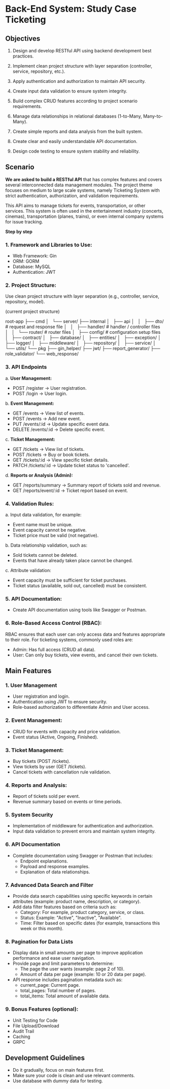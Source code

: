 # **Back-End System: Study Case Ticketing**

## **Objectives**

1. Design and develop RESTful API using backend development best practices.

2. Implement clean project structure with layer separation (controller, service, repository, etc.).

3. Apply authentication and authorization to maintain API security.

4. Create input data validation to ensure system integrity.

5. Build complex CRUD features according to project scenario requirements.

6. Manage data relationships in relational databases (1-to-Many, Many-to-Many).

7. Create simple reports and data analysis from the built system.

8. Create clear and easily understandable API documentation.

9. Design code testing to ensure system stability and reliability.

## **Scenario**

**We are asked to build a RESTful API** that has complex features and covers several interconnected data management modules. The project theme focuses on medium to large scale systems, namely Ticketing System with strict authentication, authorization, and validation requirements.

This API aims to manage tickets for events, transportation, or other services. This system is often used in the entertainment industry (concerts, cinemas), transportation (planes, trains), or even internal company systems for issue tracking.

**Step by step**

### 1. **Framework and Libraries to Use**:

- Web Framework: Gin
- ORM: GORM
- Database: MySQL
- Authentication: JWT

### 2. **Project Structure:**

Use clean project structure with layer separation (e.g., controller, service, repository, model).

(current project structure)

 root-app
    ├── cmd
    │   └── server/
    ├── internal
    │   ├── api
    │   │   ├── dto/   # request and response file
    │   │   ├── handler/   # handler / controller files
    │   │   └── router/  # router files 
    │   ├── config/   # configuration setup files
    │   ├── contract/
    │   ├── database/
    │   ├── entities/
    │   ├── exception/
    │   ├── logger/
    │   ├── middleware/
    │   ├── repository/
    │   ├── service/
    │   └── utils/
    └── pkg
        ├── gin_helper/
        ├── jwt/
        ├── report_generator/
        ├── role_validator/
        └── web_response/

### 3. **API Endpoints**

a. **User Management:**
- POST /register → User registration.
- POST /login → User login.

b. **Event Management:**
- GET /events → View list of events.
- POST /events → Add new event.
- PUT /events/:id → Update specific event data.
- DELETE /events/:id → Delete specific event.

c. **Ticket Management:**
- GET /tickets → View list of tickets.
- POST /tickets → Buy or book tickets.
- GET /tickets/:id → View specific ticket details.
- PATCH /tickets/:id → Update ticket status to 'cancelled'.

d. **Reports or Analysis (Admin):**
- GET /reports/summary → Summary report of tickets sold and revenue.
- GET /reports/event/:id → Ticket report based on event.

### 4. **Validation Rules:**

a. Input data validation, for example:
- Event name must be unique.
- Event capacity cannot be negative.
- Ticket price must be valid (not negative).

b. Data relationship validation, such as:
- Sold tickets cannot be deleted.
- Events that have already taken place cannot be changed.

c. Attribute validation:
- Event capacity must be sufficient for ticket purchases.
- Ticket status (available, sold out, cancelled) must be consistent.

### 5. **API Documentation:**

- Create API documentation using tools like Swagger or Postman.

### 6. **Role-Based Access Control (RBAC):**

RBAC ensures that each user can only access data and features appropriate to their role. For ticketing systems, commonly used roles are:

- Admin: Has full access (CRUD all data).
- User: Can only buy tickets, view events, and cancel their own tickets.

## **Main Features**

### 1. **User Management**
- User registration and login.
- Authentication using JWT to ensure security.
- Role-based authorization to differentiate Admin and User access.

### 2. **Event Management:**
- CRUD for events with capacity and price validation.
- Event status (Active, Ongoing, Finished).

### 3. **Ticket Management:**
- Buy tickets (POST /tickets).
- View tickets by user (GET /tickets).
- Cancel tickets with cancellation rule validation.

### 4. **Reports and Analysis:**
- Report of tickets sold per event.
- Revenue summary based on events or time periods.

### 5. **System Security**
- Implementation of middleware for authentication and authorization.
- Input data validation to prevent errors and maintain system integrity.

### 6. **API Documentation**
- Complete documentation using Swagger or Postman that includes:
  - Endpoint explanations.
  - Payload and response examples.
  - Explanation of data relationships.

### 7. **Advanced Data Search and Filter**
- Provide data search capabilities using specific keywords in certain attributes (example: product name, description, or category).
- Add data filter features based on criteria such as:
  - Category: For example, product category, service, or class.
  - Status: Example: "Active", "Inactive", "Available".
  - Time: Filter based on specific dates (for example, transactions this week or this month).

### 8. **Pagination for Data Lists**
- Display data in small amounts per page to improve application performance and ease user navigation.
- Provide page and limit parameters to determine:
  - The page the user wants (example: page 2 of 10).
  - Amount of data per page (example: 10 or 20 data per page).
- API response includes pagination metadata such as:
  - current_page: Current page.
  - total_pages: Total number of pages.
  - total_items: Total amount of available data.

### 9. **Bonus Features (optional):**
- Unit Testing for Code
- File Upload/Download
- Audit Trail
- Caching
- GRPC

## **Development Guidelines**

- Do it gradually, focus on main features first.
- Make sure your code is clean and use relevant comments.
- Use database with dummy data for testing.